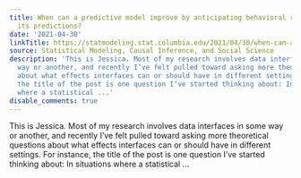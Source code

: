 ```yaml
---
title: When can a predictive model improve by anticipating behavioral reactions to
  its predictions?
date: '2021-04-30'
linkTitle: https://statmodeling.stat.columbia.edu/2021/04/30/when-can-a-predictive-model-improve-by-anticipating-behavioral-reactions-to-its-predictions/
source: Statistical Modeling, Causal Inference, and Social Science
description: 'This is Jessica. Most of my research involves data interfaces in some
  way or another, and recently I’ve felt pulled toward asking more theoretical questions
  about what effects interfaces can or should have in different settings. For instance,
  the title of the post is one question I’ve started thinking about: In situations
  where a statistical ...'
disable_comments: true
---
```

This is Jessica. Most of my research involves data interfaces in some way or another, and recently I’ve felt pulled toward asking more theoretical questions about what effects interfaces can or should have in different settings. For instance, the title of the post is one question I’ve started thinking about: In situations where a statistical ...